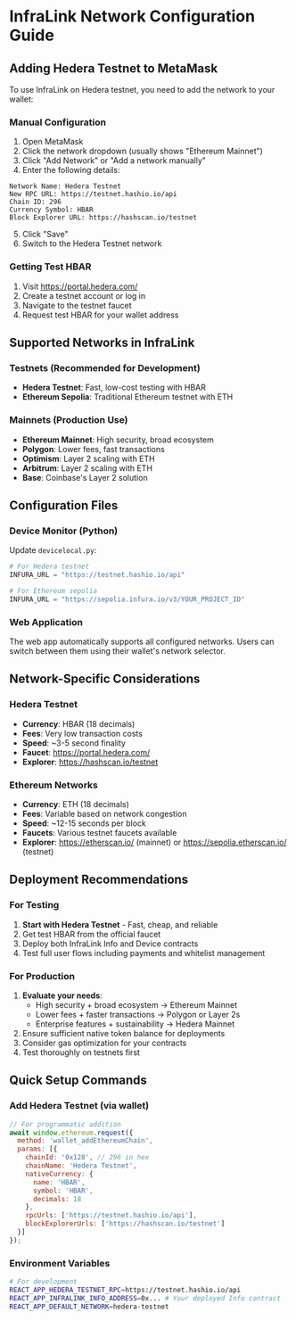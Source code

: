# InfraLink Network Configuration Guide

## Adding Hedera Testnet to MetaMask

To use InfraLink on Hedera testnet, you need to add the network to your wallet:

### Manual Configuration
1. Open MetaMask
2. Click the network dropdown (usually shows "Ethereum Mainnet")
3. Click "Add Network" or "Add a network manually"
4. Enter the following details:

```
Network Name: Hedera Testnet
New RPC URL: https://testnet.hashio.io/api
Chain ID: 296
Currency Symbol: HBAR
Block Explorer URL: https://hashscan.io/testnet
```

5. Click "Save"
6. Switch to the Hedera Testnet network

### Getting Test HBAR
1. Visit https://portal.hedera.com/
2. Create a testnet account or log in
3. Navigate to the testnet faucet
4. Request test HBAR for your wallet address

## Supported Networks in InfraLink

### Testnets (Recommended for Development)
- **Hedera Testnet**: Fast, low-cost testing with HBAR
- **Ethereum Sepolia**: Traditional Ethereum testnet with ETH

### Mainnets (Production Use)
- **Ethereum Mainnet**: High security, broad ecosystem
- **Polygon**: Lower fees, fast transactions
- **Optimism**: Layer 2 scaling with ETH
- **Arbitrum**: Layer 2 scaling with ETH
- **Base**: Coinbase's Layer 2 solution

## Configuration Files

### Device Monitor (Python)
Update `devicelocal.py`:
```python
# For Hedera testnet
INFURA_URL = "https://testnet.hashio.io/api"

# For Ethereum sepolia
INFURA_URL = "https://sepolia.infura.io/v3/YOUR_PROJECT_ID"
```

### Web Application
The web app automatically supports all configured networks. Users can switch between them using their wallet's network selector.

## Network-Specific Considerations

### Hedera Testnet
- **Currency**: HBAR (18 decimals)
- **Fees**: Very low transaction costs
- **Speed**: ~3-5 second finality
- **Faucet**: https://portal.hedera.com/
- **Explorer**: https://hashscan.io/testnet

### Ethereum Networks
- **Currency**: ETH (18 decimals) 
- **Fees**: Variable based on network congestion
- **Speed**: ~12-15 seconds per block
- **Faucets**: Various testnet faucets available
- **Explorer**: https://etherscan.io/ (mainnet) or https://sepolia.etherscan.io/ (testnet)

## Deployment Recommendations

### For Testing
1. **Start with Hedera Testnet** - Fast, cheap, and reliable
2. Get test HBAR from the official faucet
3. Deploy both InfraLink Info and Device contracts
4. Test full user flows including payments and whitelist management

### For Production
1. **Evaluate your needs**:
   - High security + broad ecosystem → Ethereum Mainnet
   - Lower fees + faster transactions → Polygon or Layer 2s
   - Enterprise features + sustainability → Hedera Mainnet
2. Ensure sufficient native token balance for deployments
3. Consider gas optimization for your contracts
4. Test thoroughly on testnets first

## Quick Setup Commands

### Add Hedera Testnet (via wallet)
```javascript
// For programmatic addition
await window.ethereum.request({
  method: 'wallet_addEthereumChain',
  params: [{
    chainId: '0x128', // 296 in hex
    chainName: 'Hedera Testnet',
    nativeCurrency: {
      name: 'HBAR',
      symbol: 'HBAR',
      decimals: 18
    },
    rpcUrls: ['https://testnet.hashio.io/api'],
    blockExplorerUrls: ['https://hashscan.io/testnet']
  }]
});
```

### Environment Variables
```bash
# For development
REACT_APP_HEDERA_TESTNET_RPC=https://testnet.hashio.io/api
REACT_APP_INFRALINK_INFO_ADDRESS=0x... # Your deployed Info contract
REACT_APP_DEFAULT_NETWORK=hedera-testnet
```
